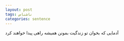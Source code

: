 ```yaml
---
layout: post
tags: ناشناس
categories: sentence
---
```


آدمایی که بخوان تو زندگیت بمونن همیشه راهی پیدا خواهند کرد